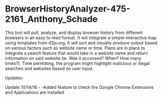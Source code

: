 # BrowserHistoryAnalyzer-475-2161_Anthony_Schade
This tool will pull, analyze, and display browser history from different browsers in an easy to read format. 
It will integrate a simple interactive map using templates from d3js.org. It will sort and visually produce 
output based on various factors such as website name or time. Plans are in place to integrate a search feature
that would take in a website name and return information on said website (ie. Was it accessed? When? How many times?). 
Time permitting, the program might highlight malicious or illegal searches and websites based on user input.


Updates- 

Update 10/14/16 - 
    -Added feature to check the Google Chrome Extensions and Applications are installed
